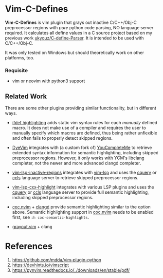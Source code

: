 # Vim-C-Defines

**Vim-C-Defines** is vim plugin that grays out inactive C/C++/Obj-C preprocessor regions with *pure* python code parsing, NO language server required.
It calculates all define values in a C source project based on my previous work [ukyouz/C-define-Parser][C-define-Parser].
It is intended to be used with C/C++/Obj-C.

It was only tested on Windows but should theoretically work on other platforms, too.

### Requisite

- vim or neovim with python3 support


## Related Work
There are some other plugins providing similar functionality, but in different ways.

* [ifdef highlighting][ifdefhighlighting] adds static vim syntax rules for each *manually* defined macro. It does not make use of a compiler and requires the user to manually specify which macros are defined, thus being rather unflexible and often fails to properly detect skipped regions.

* [DyeVim][DyeVim] integrates with (a custom fork of) [YouCompleteMe][ycm] to retrieve extended syntax information for semantic highlighting, including skipped preprocessor regions.
However, it only works with YCM's libclang completer, not the newer and more advanced clangd completer.

* [vim-lsp-inactive-regions][lspregions] integrates with [vim-lsp][vimlsp] and uses the [cquery][cquery] or [ccls][ccls] language server to retrieve skipped preprocessor regions.

* [vim-lsp-cxx-highlight][vimlspcxx] integrates with various LSP plugins and uses the [cquery][cquery] or [ccls][ccls] language server to provide full semantic highlighting, including skipped preprocessor regions.

* [coc.nvim][coc] + [clangd][coc-clangd] provide semantic highlighting similar to the option above.
  Semantic highlighting support in [coc.nvim][coc] needs to be enabled first, see `:h coc-semantic-highlights`.

* [grayout.vim][grayout.vim] + clang


# References

1. https://github.com/mdda/vim-plugin-python
2. https://devhints.io/vimscript
3. https://pynvim.readthedocs.io/_/downloads/en/stable/pdf/



[C-define-Parser]: https://github.com/ukyouz/C-define-Parser
[ifdefhighlighting]: http://www.vim.org/scripts/script.php?script_id=7
[DyeVim]: https://github.com/davits/DyeVim
[ycm]: https://github.com/ycm-core/YouCompleteMe
[lspregions]: https://github.com/krzbe/vim-lsp-inactive-regions
[vimlsp]: https://github.com/prabirshrestha/vim-lsp
[vimlspcxx]: https://github.com/jackguo380/vim-lsp-cxx-highlight
[compdb]: https://github.com/Sarcasm/compdb
[clangdatabase]: http://clang.llvm.org/docs/JSONCompilationDatabase.html
[bear]: https://github.com/rizsotto/Bear
[cquery]: https://github.com/cquery-project/cquery
[ccls]: https://github.com/MaskRay/ccls
[coc]: https://github.com/neoclide/coc.nvim
[coc-clangd]: https://github.com/clangd/coc-clangd
[grayout.vim]: https://github.com/mphe/grayout.vim
